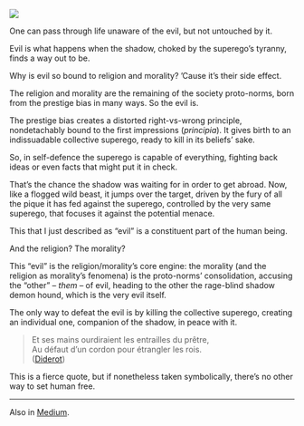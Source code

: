 ![](//cacilhas.info/img/heaven-hell.jpg)

One can pass through life unaware of the evil, but not untouched by it.

Evil is what happens when the shadow, choked by the superego’s tyranny, finds a way out to be.

Why is evil so bound to religion and morality? ’Cause it’s their side effect.

The religion and morality are the remaining of the society proto-norms, born from the prestige bias in many ways. So the evil is.

The prestige bias creates a distorted right-vs-wrong principle, nondetachably bound to the first impressions (_principia_). It gives birth to an indissuadable collective superego, ready to kill in its beliefs’ sake.

So, in self-defence the superego is capable of everything, fighting back ideas or even facts that might put it in check.

That’s the chance the shadow was waiting for in order to get abroad. Now, like a flogged wild beast, it jumps over the target, driven by the fury of all the pique it has fed against the superego, controlled by the very same superego, that focuses it against the potential menace.

This that I just described as “evil” is a constituent part of the human being.

And the religion? The morality?

This “evil” is the religion/morality’s core engine: the morality (and the religion as morality’s fenomena) is the proto-norms’ consolidation, accusing the “other” – _them_ – of evil, heading to the other the rage-blind shadow demon hound, which is the very evil itself.

The only way to defeat the evil is by killing the collective superego, creating an individual one, companion of the shadow, in peace with it.

> Et ses mains ourdiraient les entrailles du prêtre,  
> Au défaut d’un cordon pour étrangler les rois.  
> ([Diderot](https://dicocitations.lemonde.fr/citations/citation-5488.php))

This is a fierce quote, but if nonetheless taken symbolically, there’s no other way to set human free.

* * *

Also in [Medium](https://cacilhas.medium.com/the-evil-we-know-db3272664b93).
